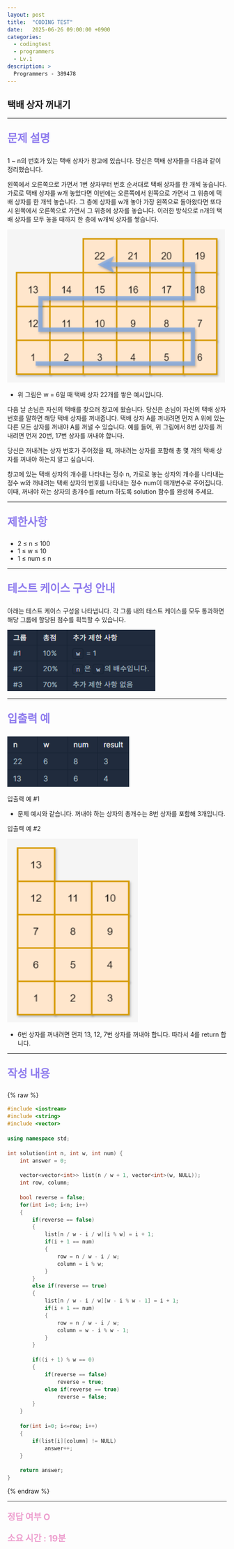 ```yaml
---
layout: post
title:  "CODING TEST"
date:   2025-06-26 09:00:00 +0900
categories:
  - codingtest
  - programmers
  - Lv.1
description: >
  Programmers - 389478
---
```

## 택배 상자 꺼내기

---

<p style = "color:#8f7cee; font-size:25px; font-weight:bold">
문제 설명
</p>

1 ~ n의 번호가 있는 택배 상자가 창고에 있습니다. 당신은 택배 상자들을 다음과 같이 정리했습니다.

왼쪽에서 오른쪽으로 가면서 1번 상자부터 번호 순서대로 택배 상자를 한 개씩 놓습니다. 가로로 택배 상자를 w개 놓았다면 이번에는 오른쪽에서 왼쪽으로 가면서 그 위층에 택배 상자를 한 개씩 놓습니다. 그 층에 상자를 w개 놓아 가장 왼쪽으로 돌아왔다면 또다시 왼쪽에서 오른쪽으로 가면서 그 위층에 상자를 놓습니다. 이러한 방식으로 n개의 택배 상자를 모두 놓을 때까지 한 층에 w개씩 상자를 쌓습니다.

<img src = "/assets/img/codingtest/389478_1.png" width = "500" height = "350">

- 위 그림은 w = 6일 때 택배 상자 22개를 쌓은 예시입니다.

다음 날 손님은 자신의 택배를 찾으러 창고에 왔습니다. 당신은 손님이 자신의 택배 상자 번호를 말하면 해당 택배 상자를 꺼내줍니다. 택배 상자 A를 꺼내려면 먼저 A 위에 있는 다른 모든 상자를 꺼내야 A를 꺼낼 수 있습니다. 예를 들어, 위 그림에서 8번 상자를 꺼내려면 먼저 20번, 17번 상자를 꺼내야 합니다.

당신은 꺼내려는 상자 번호가 주어졌을 때, 꺼내려는 상자를 포함해 총 몇 개의 택배 상자를 꺼내야 하는지 알고 싶습니다.

창고에 있는 택배 상자의 개수를 나타내는 정수 n, 가로로 놓는 상자의 개수를 나타내는 정수 w와 꺼내려는 택배 상자의 번호를 나타내는 정수 num이 매개변수로 주어집니다. 이때, 꺼내야 하는 상자의 총개수를 return 하도록 solution 함수를 완성해 주세요.

---

<p style = "color:#8f7cee; font-size:25px; font-weight:bold">
제한사항
</p>

- 2 ≤ n ≤ 100
- 1 ≤ w ≤ 10
- 1 ≤ num ≤ n

---

<p style = "color:#8f7cee; font-size:25px; font-weight:bold">
테스트 케이스 구성 안내
</p>

아래는 테스트 케이스 구성을 나타냅니다. 각 그룹 내의 테스트 케이스를 모두 통과하면 해당 그룹에 할당된 점수를 획득할 수 있습니다.

<img src = "/assets/img/codingtest/389478_2.png" width = "340" height = "140">

---

<p style = "color:#8f7cee; font-size:25px; font-weight:bold">
입출력 예 
</p>

<img src = "/assets/img/codingtest/389478_3.png" width = "280" height = "115">

입출력 예 #1
- 문제 예시와 같습니다. 꺼내야 하는 상자의 총개수는 8번 상자를 포함해 3개입니다.

입출력 예 #2

<img src = "/assets/img/codingtest/389478_4.png" width = "300" height = "420">

- 6번 상자를 꺼내려면 먼저 13, 12, 7번 상자를 꺼내야 합니다.
따라서 4를 return 합니다.

---

<p style = "color:#8f7cee; font-size:25px; font-weight:bold">
작성 내용
</p>

{% raw %}
```cpp
#include <iostream>
#include <string>
#include <vector>

using namespace std;

int solution(int n, int w, int num) {
    int answer = 0;
    
    vector<vector<int>> list(n / w + 1, vector<int>(w, NULL));
    int row, column;
    
    bool reverse = false;
    for(int i=0; i<n; i++)
    {
        if(reverse == false)
        {
            list[n / w - i / w][i % w] = i + 1;
            if(i + 1 == num)
            {
                row = n / w - i / w;
                column = i % w;
            }
        }
        else if(reverse == true)
        {
            list[n / w - i / w][w - i % w - 1] = i + 1;
            if(i + 1 == num)
            {
                row = n / w - i / w;
                column = w - i % w - 1;
            }
        }
        
        if((i + 1) % w == 0)
        {
            if(reverse == false)
                reverse = true;
            else if(reverse == true)
                reverse = false;
        }
    }
    
    for(int i=0; i<=row; i++)
    {
        if(list[i][column] != NULL)
            answer++;
    }
    
    return answer;
}
```
{% endraw %}

---

<p style = "color:#ed9ece; font-size:20px; font-weight:bold">
정답 여부 O
</p>

<p style = "color:#ed9ece; font-size:20px; font-weight:bold">
소요 시간 : 19분
</p>
